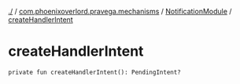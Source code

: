 [./](../../index.md) / [com.phoenixoverlord.pravega.mechanisms](../index.md) / [NotificationModule](index.md) / [createHandlerIntent](./create-handler-intent.md)

# createHandlerIntent

`private fun createHandlerIntent(): PendingIntent?`